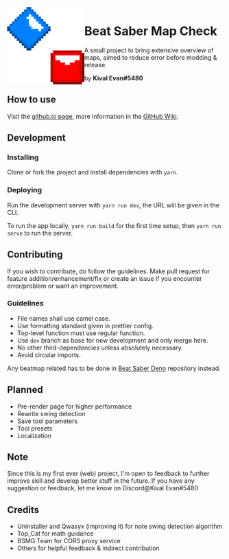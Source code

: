 <img align="left" src="./public/img/icon-large.png" height="180" width="180">

# Beat Saber Map Check

A small project to bring extensive overview of maps, aimed to reduce error before modding & release.

by **Kival Evan#5480**

## How to use

Visit the [github.io page](https://kivalevan.github.io/BeatSaber-MapCheck/), more information in the
[GitHub Wiki](https://github.com/KivalEvan/BeatSaber-MapCheck/wiki).

## Development

### Installing

Clone or fork the project and install dependencies with `yarn`.

### Deploying

Run the development server with `yarn run dev`, the URL will be given in the CLI.

To run the app locally, `yarn run build` for the first time setup, then `yarn run serve` to run the
server.

## Contributing

If you wish to contribute, do follow the guidelines. Make pull request for feature
addition/enhancement/fix or create an issue if you encounter error/problem or want an improvement.

### Guidelines

- File names shall use camel case.
- Use formatting standard given in prettier config.
- Top-level function must use regular function.
- Use `dev` branch as base for new development and only merge here.
- No other third-dependencies unless absolutely necessary.
- Avoid circular imports.

Any beatmap related has to be done in [Beat Saber Deno](https://github.com/KivalEvan/BeatSaber-Deno)
repository instead.

## Planned

- Pre-render page for higher performance
- Rewrite swing detection
- Save tool parameters
- Tool presets
- Localization

## Note

Since this is my first ever (web) project, I'm open to feedback to further improve skill and develop
better stuff in the future. If you have any suggestion or feedback, let me know on Discord@Kival
Evan#5480

## Credits

- Uninstaller and Qwasyx (improving it) for note swing detection algorithm
- Top_Cat for math guidance
- BSMG Team for CORS proxy service
- Others for helpful feedback & indirect contribution
